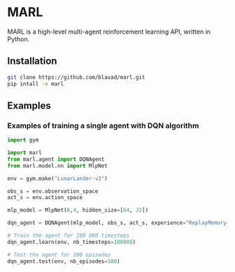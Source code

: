 # MARL

MARL is a high-level multi-agent reinforcement learning API, written in Python.

## Installation
```bash
git clone https://github.com/blavad/marl.git
pip intall -e marl
```

## Examples

### Examples of training a single agent with DQN algorithm
```python
import gym

import marl
from marl.agent import DQNAgent
from marl.model.nn import MlpNet

env = gym.make("LunarLander-v2")

obs_s = env.observation_space
act_s = env.action_space

mlp_model = MlpNet(8,4, hidden_size=[64, 32])

dqn_agent = DQNAgent(mlp_model, obs_s, act_s, experience="ReplayMemory-5000", exploration="EpsGreedy", lr=0.001, name="DQN-LunarLander")

# Train the agent for 100 000 timesteps
dqn_agent.learn(env, nb_timesteps=100000)

# Test the agent for 100 episodes
dqn_agent.test(env, nb_episodes=100)
```





